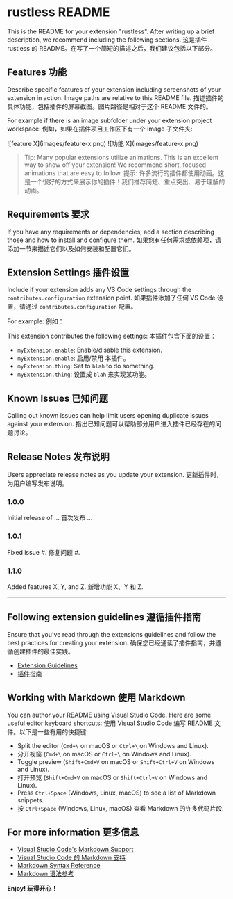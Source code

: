 # rustless README

This is the README for your extension "rustless". After writing up a brief description, we recommend including the following sections.
这是插件 rustless 的 README。在写了一个简短的描述之后，我们建议包括以下部分。

## Features 功能

Describe specific features of your extension including screenshots of your extension in action. Image paths are relative to this README file.
描述插件的具体功能，包括插件的屏幕截图。图片路径是相对于这个 README 文件的。

For example if there is an image subfolder under your extension project workspace:
例如，如果在插件项目工作区下有一个 image 子文件夹:

\!\[feature X\]\(images/feature-x.png\)
\!\[功能 X\]\(images/feature-x.png\)

> Tip: Many popular extensions utilize animations. This is an excellent way to show off your extension! We recommend short, focused animations that are easy to follow.
> 提示: 许多流行的插件都使用动画。这是一个很好的方式来展示你的插件！我们推荐简短、重点突出、易于理解的动画。

## Requirements 要求

If you have any requirements or dependencies, add a section describing those and how to install and configure them.
如果您有任何需求或依赖项，请添加一节来描述它们以及如何安装和配置它们。

## Extension Settings 插件设置

Include if your extension adds any VS Code settings through the `contributes.configuration` extension point.
如果插件添加了任何 VS Code 设置，请通过 `contributes.configuration` 配置。

For example:
例如：

This extension contributes the following settings:
本插件包含下面的设置：

* `myExtension.enable`: Enable/disable this extension.
* `myExtension.enable`: 启用/禁用 本插件。
* `myExtension.thing`: Set to `blah` to do something.
* `myExtension.thing`: 设置成 `blah` 来实现某功能。

## Known Issues 已知问题

Calling out known issues can help limit users opening duplicate issues against your extension.
指出已知问题可以帮助部分用户进入插件已经存在的问题讨论。

## Release Notes 发布说明

Users appreciate release notes as you update your extension.
更新插件时，为用户编写发布说明。

### 1.0.0

Initial release of ...
首次发布 ...

### 1.0.1

Fixed issue #.
修复问题 #.

### 1.1.0

Added features X, Y, and Z.
新增功能 X、Y 和 Z.

---

## Following extension guidelines 遵循插件指南

Ensure that you've read through the extensions guidelines and follow the best practices for creating your extension.
确保您已经通读了插件指南，并遵循创建插件的最佳实践。

* [Extension Guidelines](https://code.visualstudio.com/api/references/extension-guidelines)
* [插件指南](https://code.visualstudio.com/api/references/extension-guidelines)

## Working with Markdown 使用 Markdown

You can author your README using Visual Studio Code. Here are some useful editor keyboard shortcuts:
使用 Visual Studio Code 编写 README 文件。以下是一些有用的快捷键:

* Split the editor (`Cmd+\` on macOS or `Ctrl+\` on Windows and Linux).
* 分开视窗 (`Cmd+\` on macOS or `Ctrl+\` on Windows and Linux).
* Toggle preview (`Shift+Cmd+V` on macOS or `Shift+Ctrl+V` on Windows and Linux).
* 打开预览 (`Shift+Cmd+V` on macOS or `Shift+Ctrl+V` on Windows and Linux).
* Press `Ctrl+Space` (Windows, Linux, macOS) to see a list of Markdown snippets.
* 按 `Ctrl+Space` (Windows, Linux, macOS) 查看 Markdown 的许多代码片段.

## For more information 更多信息

* [Visual Studio Code's Markdown Support](http://code.visualstudio.com/docs/languages/markdown)
* [Visual Studio Code 的 Markdown 支持](http://code.visualstudio.com/docs/languages/markdown)
* [Markdown Syntax Reference](https://help.github.com/articles/markdown-basics/)
* [Markdown 语法参考](https://help.github.com/articles/markdown-basics/)

**Enjoy! 玩得开心！**

